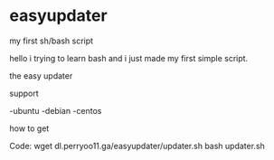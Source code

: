 # easyupdater
my first sh/bash script

hello i trying to learn bash and i just made my first simple script.

the easy updater

support

 -ubuntu
 -debian
 -centos

how to get

Code:
wget dl.perryoo11.ga/easyupdater/updater.sh
bash updater.sh
